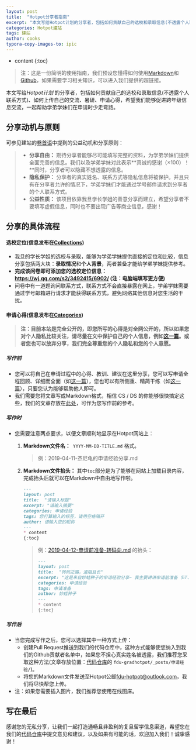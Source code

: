 ```yaml
---
layout: post
title:  "Hotpot分享者指南"
excerpt: "本文写给Hotpot计划的分享者，包括如何贡献自己的选校和录取信息(不透露个人联系方式)、如何给学弟学妹分享交流、暑研、申请心得……"
categories: Hotpot建站
tags: 建站
author: cooks
typora-copy-images-to: ipic
---
```


* content
{:toc}
>  注：这是一份简明的使用指南，我们预设您懂得如何使用[Markdown](http://support.typora.io/Markdown-Reference/)和[Github](https://guides.github.com/activities/hello-world/)，如果需要学习相关知识，可以进入我们提供的超链接。

本文写给*Hotpot计划* 的分享者，包括如何贡献自己的选校和录取信息(不透露个人联系方式)、如何上传自己的交流、暑研、申请心得，希望我们能够促进跨年级信息交流，一起帮助学弟学妹们在申请时少走弯路。

## 分享动机与原则

可参见建站的[卷首语](https://fdu-cooks.github.io/fdu-gradhotpot/2019/04/10/hellohotpot/#%E8%87%B4%E5%88%86%E4%BA%AB%E8%80%85)中提到的公益动机和分享原则：

>  -  **分享自由：** 期待分享者能够尽可能填写完整的资料，为学弟学妹们提供全面完善的信息。我们以及学弟学妹对此表示**真诚的感谢（×100）！**同时，分享者可以隐藏不想透露的信息。
>  -  **隐私保护：** 分享者的真实姓名、联系方式等隐私信息将被保护。并且只有在分享者允许的情况下，学弟学妹们才能通过学号邮件请求到分享者的个人联系方式。
>  -  **公益性质：** 该项目依靠我旦学长学姐的善意分享而建立，希望分享者不要填写虚假信息，同时也不要出现广告等商业信息，感谢！

## 分享的具体流程

#### 选校定位(信息发布在[Collections](https://fdu-cooks.github.io/fdu-gradhotpot/collections/))

-  我旦的学长学姐的选校与录取，能够为学弟学妹提供直接的定位和比较，信息分享包括两大块：**录取情况**和**个人背景**，两者兼备才能给学弟学妹提供参考。
-  **完成该问卷即可添加您的选校定位信息：<https://wj.qq.com/s2/3492415/6902/>  (注：电脑端填写更方便)**
-  问卷中有一道题询问联系方式，联系方式不会直接暴露在网上，学弟学妹需要通过学号邮箱进行请求才能获得联系方式，避免网络其他信息对您生活的干扰。

#### 申请心得(信息发布在[Categories](https://fdu-cooks.github.io/fdu-gradhotpot/category/))

> **注：目前本站是完全公开的，即您所写的心得是对全网公开的，所以如果您对个人隐私比较关注，请尽量在文中保护自己的个人信息，例如[这一篇](https://fdu-cooks.github.io/fdu-gradhotpot/2019/04/12/%E7%94%B3%E8%AF%B7%E5%89%8D%E5%87%86%E5%A4%87-%E8%BD%AC%E7%A0%81%E5%90%91/)。或者您也可以放弃分享，我们完全尊重您的个人隐私和您的个人意愿。**

##### 写作前

-  您可以将自己在申请过程中的心得、教训、建议在这里分享，您可以写申请全程回顾、详细而全面（如[这一篇](https://fdu-cooks.github.io/fdu-gradhotpot/2019/04/11/%E6%9D%B0%E5%B0%BC%E9%BE%9F%E7%9A%84%E7%94%B3%E8%AF%B7%E7%BB%8F%E9%AA%8C%E5%88%86%E4%BA%AB/)），您也可以有所侧重、精简干练（如[这一篇](https://fdu-cooks.github.io/fdu-gradhotpot/2019/04/12/%E7%94%B3%E8%AF%B7%E5%89%8D%E5%87%86%E5%A4%87-%E8%BD%AC%E7%A0%81%E5%90%91/)），只要您认为能够帮助他人即可。
-  我们需要您将文章写成Markdown格式，相信 CS / DS 的你能够很快搞定这些，我们的文章存放在[此处](https://github.com/fdu-cooks/fdu-gradhotpot/tree/master/_posts/%E7%94%B3%E8%AF%B7%E7%BB%8F%E9%AA%8C)，可作为您写作前的参考。

##### 写作时

-  您需要注意两点要求，以便文章顺利地显示在Hotpot网站上：

   1. **Markdown文件名：**` YYYY-MM-DD-TITLE.md` 格式。

      >  例：2019-04-11-杰尼龟的申请经验分享.md

   2. **Markdown文件抬头：** 其中`toc`部分是为了能够在网站上加载目录内容，完成抬头后就可以在Markdown中自由地写作啦。

       ```markdown
       ---
       layout: post
       title:  "请输入标题"
       excerpt: "请输入摘要"
       categories: 申请经验
       tags: 您打算输入的标签，请用空格隔开
       author: 请输入您的昵称
       ---
       * content
       {:toc}
       ```

       >  例：[2019-04-12-申请前准备-转码向.md](https://raw.githubusercontent.com/fdu-cooks/fdu-gradhotpot/master/_posts/%E7%94%B3%E8%AF%B7%E7%BB%8F%E9%AA%8C/2019-04-12-%E7%94%B3%E8%AF%B7%E5%89%8D%E5%87%86%E5%A4%87-%E8%BD%AC%E7%A0%81%E5%90%91.md) 的抬头：
       >
       >  ```markdown
       >  ---
       >  layout: post
       >  title:  "转码之路，道阻且长"
       >  excerpt: "这是来自妙蛙种子的申请经验分享~ 我主要讲讲申请前准备（GT、实习、科研、简历）几个方面说一说自己的看法"
       >  categories: 申请经验
       >  tags: 申请准备
       >  author: 妙蛙种子
       >  ---
       >  * content
       >  {:toc}
       >  ```


##### 写作后


-  当您完成写作之后，您可以选择其中一种方式上传：
   -  创建Pull Request推送到我们的代码仓库中，这种方式能够使您纳入到我们的Github贡献者名单中，如果您不担心真实姓名被透露，我们推荐您采取这种方法(文章存放位置：[代码仓库](https://github.com/fdu-cooks/fdu-gradhotpot)的 `fdu-gradhotpot/_posts/申请经验/`)。
   -  将您的Markdown文件发送至Hotpot公邮<fdu-hotpot@outlook.com>，我们将尽快帮您上传。
-  注：如果您需要插入图片，我们推荐您使用在线图床。

## 写在最后

感谢您的无私分享，让我们一起打造通畅且非盈利的复旦留学信息渠道，希望您在我们的[代码仓库](https://github.com/fdu-cooks/fdu-gradhotpot)中提交意见和建议，以及如果有可能的话，欢迎加入我们！诚挚感谢！

